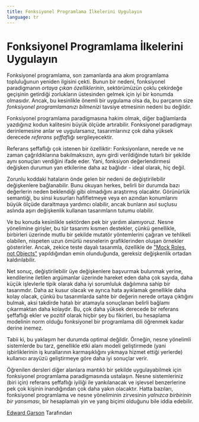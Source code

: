 ```yaml
---
title: Fonksiyonel Programlama İlkelerini Uygulayın
language: tr
---
```


# Fonksiyonel Programlama İlkelerini Uygulayın

Fonksiyonel programlama, son zamanlarda ana akım programlama topluluğunun yeniden ilgisini çekti. Bunun bir nedeni, fonksiyonel paradigmanın *ortaya çıkan özelliklerinin*, sektörümüzün çoklu çekirdeğe geçişinin getirdiği zorlukların üstesinden gelmek için iyi bir konumda olmasıdır. Ancak, bu kesinlikle önemli bir uygulama olsa da, bu parçanın size *fonksiyonel programlamanızı bilmenizi* tavsiye etmesinin nedeni bu değildir.

Fonksiyonel programlama paradigmasına hakim olmak, diğer bağlamlarda yazdığınız kodun kalitesini büyük ölçüde artırabilir. Fonksiyonel paradigmayı derinlemesine anlar ve uygularsanız, tasarımlarınız çok daha yüksek derecede *referans şeffaflığı* sergileyecektir.

Referans şeffaflığı çok istenen bir özelliktir: Fonksiyonların, nerede ve ne zaman çağrıldıklarına bakılmaksızın, aynı girdi verildiğinde tutarlı bir şekilde aynı sonuçları verdiğini ifade eder. Yani, fonksiyon değerlendirmesi değişken durumun yan etkilerine daha az bağlıdır - ideal olarak, hiç değil.

Zorunlu koddaki hataların önde gelen bir nedeni de değiştirilebilir değişkenlere bağlanabilir. Bunu okuyan herkes, belirli bir durumda bazı değerlerin neden beklendiği gibi olmadığını araştırmış olacaktır. Görünürlük semantiği, bu sinsi kusurları hafifletmeye veya en azından konumlarını büyük ölçüde daraltmaya yardımcı olabilir, ancak bunların asıl suçlusu aslında aşırı değişkenlik kullanan tasarımların tutumu olabilir.

Ve bu konuda kesinlikle sektörden pek bir yardım alamıyoruz. Nesne yönelimine girişler, bu tür tasarımı kısmen destekler, çünkü genellikle, birbirleri üzerinde mutlu bir şekilde mutatör yöntemlerini çağıran ve tehlikeli olabilen, nispeten uzun ömürlü nesnelerin grafiklerinden oluşan örnekler gösterirler. Ancak, zekice teste dayalı tasarımla, özellikle de ["Mock Roles, not Objects"](http://www.jmock.org/oopsla2004.pdf) yapıldığından emin olunduğunda, gereksiz değişkenlik ortadan kaldırılabilir.

Net sonuç, değiştirilebilir üye değişkenlere başvurmak bulunmak yerine, kendilerine iletilen argümanlar üzerinde hareket eden daha çok sayıda, daha küçük işlevlerle tipik olarak daha iyi sorumluluk dağılımına sahip bir tasarımdır. Daha az kusur olacak ve ayrıca hata ayıklamak genellikle daha kolay olacak, çünkü bu tasarımlarda sahte bir değerin nerede ortaya çıktığını bulmak, aksi takdirde hatalı bir atamayla sonuçlanan belirli bağlamı çıkarmaktan daha kolaydır. Bu, çok daha yüksek derecede bir referans şeffaflığı ekler ve pozitif olarak hiçbir şey bu fikirleri, bu hesaplama modelinin norm olduğu fonksiyonel bir programlama dili öğrenmek kadar derine inemez.

Tabii ki, bu yaklaşım her durumda optimal değildir. Örneğin, nesne yönelimli sistemlerde bu tarz, genellikle etki alanı modeli geliştirmede (yani işbirliklerinin iş kurallarının karmaşıklığını yıkmaya hizmet ettiği yerlerde) kullanıcı arayüzü geliştirmeye göre daha iyi sonuçlar verir.

Öğrenilen dersleri diğer alanlara mantıklı bir şekilde uygulayabilmek için fonksiyonel programlama paradigmasında ustalaşın. Nesne sistemleriniz (biri için) referans şeffaflığı iyiliği ile yankılanacak ve işlevsel benzerlerine pek çok kişinin inandığından çok daha yakın olacaktır. Hatta bazıları, fonksiyonel programlama ve nesne yöneliminin zirvesinin *yalnızca birbirinin bir yansıması*, bir hesaplamalı yin ve yang biçimi olduğunu bile iddia edebilir.

[Edward Garson](http://programmer.97things.oreilly.com/wiki/index.php/Edward_Garson) Tarafından